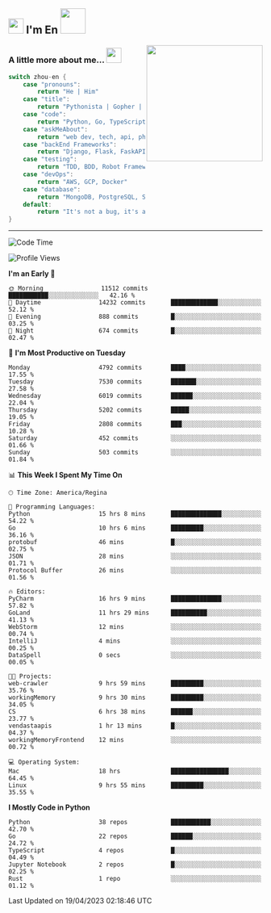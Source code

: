 <h2><img src="https://emojis.slackmojis.com/emojis/images/1531849430/4246/blob-sunglasses.gif?1531849430" width="30"/> I'm En <img src="https://media.giphy.com/media/12oufCB0MyZ1Go/giphy.gif" width="50"></h2>
<img align='right' src="https://media.giphy.com/media/M9gbBd9nbDrOTu1Mqx/giphy.gif" width="230">


### A little more about me... <img src="https://media.giphy.com/media/WUlplcMpOCEmTGBtBW/giphy.gif" width="30">  
<!--
```javascript
const zhou-en = {
    pronouns: "He" | "Him",
    title: "Pythonista" | "Gopher" | "Rustacean",
    code: ["Python", "Go", "Rust", "TypeScript"],
    askMeAbout: ["web dev", "tech", "app dev", "photography"],
    technologies: {
        backEnd: {
            python: ["Django", "Flask", "FaskAPI"],
            go: []
        },
        scraping: ["selenium", "scrapy", "spider"],
        testing: ["Robot Framework"],
        devOps: ["AWS", "Docker", "GCP", "Nginx"],
        databases: ["mongo", "postgresql", "sqlite"],
        misc: ["Firebase", "Heroku"]
    },
    architecture: ["Event Driven Architecture", "Microservices"],
    currentFocus: ["Temporal", "Rust"],
    funFact: "It's not a bug, it's a feature!"
};
```
  -->

```go
switch zhou-en {
    case "pronouns":
        return "He | Him"
    case "title":
        return "Pythonista | Gopher | Rustacean"
    case "code":
        return "Python, Go, TypeScript, Rust"
    case "askMeAbout":
        return "web dev, tech, api, photography, basketball"
    case "backEnd Frameworks":
        return "Django, Flask, FaskAPI, Temporal"
    case "testing":
        return "TDD, BDD, Robot Framework, pytest"
    case "devOps":
        return "AWS, GCP, Docker"
    case "database":
        return "MongoDB, PostgreSQL, Sqlit"
    default:
        return "It's not a bug, it's a feature!"
}
```




---
<!--START_SECTION:waka-->
![Code Time](http://img.shields.io/badge/Code%20Time-592%20hrs%2046%20mins-blue)

![Profile Views](http://img.shields.io/badge/Profile%20Views-0-blue)

**I'm an Early 🐤** 

```text
🌞 Morning                11512 commits       ███████████░░░░░░░░░░░░░░   42.16 % 
🌆 Daytime                14232 commits       █████████████░░░░░░░░░░░░   52.12 % 
🌃 Evening                888 commits         █░░░░░░░░░░░░░░░░░░░░░░░░   03.25 % 
🌙 Night                  674 commits         █░░░░░░░░░░░░░░░░░░░░░░░░   02.47 % 
```
📅 **I'm Most Productive on Tuesday** 

```text
Monday                   4792 commits        ████░░░░░░░░░░░░░░░░░░░░░   17.55 % 
Tuesday                  7530 commits        ███████░░░░░░░░░░░░░░░░░░   27.58 % 
Wednesday                6019 commits        ██████░░░░░░░░░░░░░░░░░░░   22.04 % 
Thursday                 5202 commits        █████░░░░░░░░░░░░░░░░░░░░   19.05 % 
Friday                   2808 commits        ███░░░░░░░░░░░░░░░░░░░░░░   10.28 % 
Saturday                 452 commits         ░░░░░░░░░░░░░░░░░░░░░░░░░   01.66 % 
Sunday                   503 commits         ░░░░░░░░░░░░░░░░░░░░░░░░░   01.84 % 
```


📊 **This Week I Spent My Time On** 

```text
🕑︎ Time Zone: America/Regina

💬 Programming Languages: 
Python                   15 hrs 8 mins       ██████████████░░░░░░░░░░░   54.22 % 
Go                       10 hrs 6 mins       █████████░░░░░░░░░░░░░░░░   36.16 % 
protobuf                 46 mins             █░░░░░░░░░░░░░░░░░░░░░░░░   02.75 % 
JSON                     28 mins             ░░░░░░░░░░░░░░░░░░░░░░░░░   01.71 % 
Protocol Buffer          26 mins             ░░░░░░░░░░░░░░░░░░░░░░░░░   01.56 % 

🔥 Editors: 
PyCharm                  16 hrs 9 mins       ██████████████░░░░░░░░░░░   57.82 % 
GoLand                   11 hrs 29 mins      ██████████░░░░░░░░░░░░░░░   41.13 % 
WebStorm                 12 mins             ░░░░░░░░░░░░░░░░░░░░░░░░░   00.74 % 
IntelliJ                 4 mins              ░░░░░░░░░░░░░░░░░░░░░░░░░   00.25 % 
DataSpell                0 secs              ░░░░░░░░░░░░░░░░░░░░░░░░░   00.05 % 

🐱‍💻 Projects: 
web-crawler              9 hrs 59 mins       █████████░░░░░░░░░░░░░░░░   35.76 % 
workingMemory            9 hrs 30 mins       █████████░░░░░░░░░░░░░░░░   34.05 % 
CS                       6 hrs 38 mins       ██████░░░░░░░░░░░░░░░░░░░   23.77 % 
vendastaapis             1 hr 13 mins        █░░░░░░░░░░░░░░░░░░░░░░░░   04.37 % 
workingMemoryFrontend    12 mins             ░░░░░░░░░░░░░░░░░░░░░░░░░   00.72 % 

💻 Operating System: 
Mac                      18 hrs              ████████████████░░░░░░░░░   64.45 % 
Linux                    9 hrs 55 mins       █████████░░░░░░░░░░░░░░░░   35.55 % 
```

**I Mostly Code in Python** 

```text
Python                   38 repos            ███████████░░░░░░░░░░░░░░   42.70 % 
Go                       22 repos            ██████░░░░░░░░░░░░░░░░░░░   24.72 % 
TypeScript               4 repos             █░░░░░░░░░░░░░░░░░░░░░░░░   04.49 % 
Jupyter Notebook         2 repos             █░░░░░░░░░░░░░░░░░░░░░░░░   02.25 % 
Rust                     1 repo              ░░░░░░░░░░░░░░░░░░░░░░░░░   01.12 % 
```




 Last Updated on 19/04/2023 02:18:46 UTC
<!--END_SECTION:waka-->
